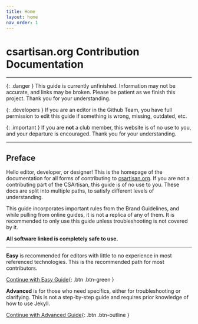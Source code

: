 ```yaml
---
title: Home
layout: home
nav_order: 1
---
```


# csartisan.org Contribution Documentation

***

{: .danger }
This guide is currently unfinished. Information may not be accurate, and links may be broken. Please be patient as we finish this project. Thank you for your understanding.

{: .developers }
If you are an editor in the Github Team, you have full permission to edit this guide if something is wrong, missing, outdated, etc.  

{: .important }
If you are __not__ a club member, this website is of no use to you, and your departure is encouraged. Thank you for your understanding.

***

## Preface

Hello editor, developer, or designer! This is the homepage of the documentation for all forms of contributing to [csartisan.org](https://csartisan.org). If you are not a contributing part of the CSArtisan, this guide is of no use to you. These docs are split into multiple paths, to satisfy different levels of understanding.

This guide incorporates important rules from the Brand Guidelines, and while pulling from online guides, it is not a replica of any of them. It is recommended to only use this guide unless troubleshooting is not covered by it.

__All software linked is completely safe to use.__

***

__Easy__ is recommended for editors with little to no experience in most referenced technologies. This is the recommended path for most contributors.  
  
[Continue with Easy Guide](./docs/getting-started/){: .btn .btn-green }

__Advanced__ is for those who need specifics, either for troubleshooting or clarifying. This is not a step-by-step guide and requires prior knowledge of how to use Jekyll.


[Continue with Advanced Guide](csartisan.github.io/docs/docs/posts/Advanced.md){: .btn .btn-outline }

